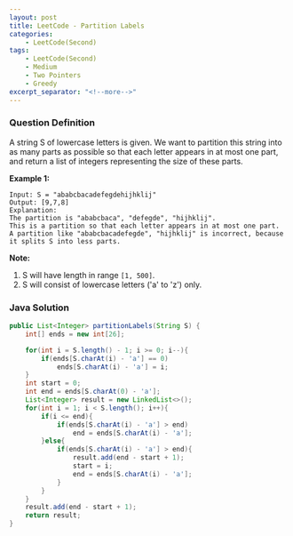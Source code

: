 ```yaml
---
layout: post
title: LeetCode - Partition Labels
categories:
    - LeetCode(Second)
tags:
    - LeetCode(Second)
    - Medium
    - Two Pointers
    - Greedy
excerpt_separator: "<!--more-->"
---
```


### Question Definition
A string S of lowercase letters is given. We want to partition this string into as many parts as possible so that each letter appears in at most one part, and return a list of integers representing the size of these parts.
<!--more-->

**Example 1:**
```
Input: S = "ababcbacadefegdehijhklij"
Output: [9,7,8]
Explanation:
The partition is "ababcbaca", "defegde", "hijhklij".
This is a partition so that each letter appears in at most one part.
A partition like "ababcbacadefegde", "hijhklij" is incorrect, because it splits S into less parts.
```
**Note:**

1. S will have length in range `[1, 500]`.
2. S will consist of lowercase letters ('a' to 'z') only.
### Java Solution
```java
public List<Integer> partitionLabels(String S) {
    int[] ends = new int[26];

    for(int i = S.length() - 1; i >= 0; i--){
        if(ends[S.charAt(i) - 'a'] == 0)
            ends[S.charAt(i) - 'a'] = i;
    }
    int start = 0;
    int end = ends[S.charAt(0) - 'a'];
    List<Integer> result = new LinkedList<>();
    for(int i = 1; i < S.length(); i++){
        if(i <= end){
            if(ends[S.charAt(i) - 'a'] > end)
                end = ends[S.charAt(i) - 'a'];
        }else{
            if(ends[S.charAt(i) - 'a'] > end){
                result.add(end - start + 1);
                start = i;
                end = ends[S.charAt(i) - 'a'];
            }
        }
    }
    result.add(end - start + 1);
    return result;
}
```